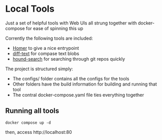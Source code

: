 # Local Tools

Just a set of helpful tools with Web UIs all strung together with docker-compose
for ease of spinning this up

Corrently the following tools are included:
- [Homer](https://github.com/bastienwirtz/homer) to give a nice entrypoint
- [diff-text](https://github.com/andygock/diff-text) for compase text blobs
- [hound-search](https://github.com/hound-search/hound) for searching through git repos quickly

The project is structured simply:
- The configs/ folder contains all the configs for the tools
- Other folders have the build information for building and running that tool
- The contral docker-compose.yaml file ties everything together

## Running all tools

```shell
docker compose up -d
```

then, access http://localhost:80

